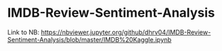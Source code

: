 # IMDB-Review-Sentiment-Analysis

Link to NB: https://nbviewer.jupyter.org/github/dhrv04/IMDB-Review-Sentiment-Analysis/blob/master/IMDB%20Kaggle.ipynb
